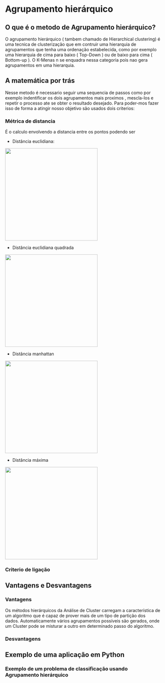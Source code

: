 # Agrupamento hierárquico

## O que é o metodo de Agrupamento hierárquico?

O agrupamento hierárquico ( tambem chamado de Hierarchical clustering) é uma tecnica de clusterização que em contruir uma hierarquia de agrupamentos que tenha uma ordenação estabelecida, como por exemplo uma hierarquia de cima para baixo ( Top-Down ) ou de baixo para cima ( Bottom-up ). O K-Menas n se enquadra nessa categoria pois nao gera agrupamentos em uma hierarquia.

## A matemática por trás

Nesse metodo é necessario seguir uma sequencia de passos como por exemplo indentificar os dois agrupamentos mais proximos , mescla-los e repetir o processo ate se obter o resultado desejado. Para poder-mos fazer isso de forma a atingir nosso objetivo são usados dois criterios:

### Métrica de distancia

É o calculo envolvendo a distancia entre os pontos podendo ser

- Distância euclidiana:
<div>
<img src="https://miro.medium.com/max/964/1*mk8ZyVvsyIf7zvGrW9WT6g.png" width="300">
</div>

- Distância euclidiana quadrada
<div>
<img src="https://miro.medium.com/max/816/1*ktEGPP1JttvzdwvXuMbE8w.png" width="300">
</div>

- Distância manhattan
<div>
<img src="https://miro.medium.com/max/816/1*ktEGPP1JttvzdwvXuMbE8w.png" width="300">
</div>

- Distância máxima
<div>
<img src="https://miro.medium.com/max/796/1*0K2Qf6pJO4wBp8h5UdFU-Q.png" width="300">
</div>

### Criterio de ligação

## Vantagens e Desvantagens

### Vantagens

Os métodos hierárquicos da Análise de Cluster carregam a característica de um algoritmo que é capaz de prover mais de um tipo de partição dos dados. Automaticamente vários agrupamentos possíveis são gerados, onde um Cluster pode se misturar a outro em determinado passo do algoritmo.

### Desvantagens

## Exemplo de uma aplicação em Python

### Exemplo de um problema de classificação usando Agrupamento hierárquico

```Python

```
